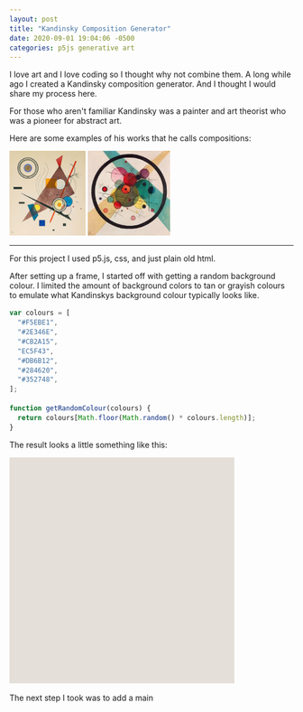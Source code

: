 ```yaml
---
layout: post
title: "Kandinsky Composition Generator"
date: 2020-09-01 19:04:06 -0500
categories: p5js generative art
---
```


I love art and I love coding so I thought why not combine them. A long while ago I created a Kandinsky composition generator. And I thought I would share my process here.

For those who aren't familiar Kandinsky was a painter and art theorist who was a pioneer for abstract art.

Here are some examples of his works that he calls compositions:

<img src="/assets/2020-09-01-kandinsky-composition-generator/kandinsky-composition-1.jpg" alt="Kandinsky" height="150"/>
<img src="/assets/2020-09-01-kandinsky-composition-generator/kandinsky-composition-2.jpeg" alt="Kandinsky 2" height="150"/>

---

For this project I used p5.js, css, and just plain old html.

After setting up a frame, I started off with getting a random background colour. I limited the amount of background colors to tan or grayish colours to emulate what Kandinskys background colour typically looks like.

```javascript
var colours = [
  "#F5EBE1",
  "#2E346E",
  "#CB2A15",
  "EC5F43",
  "#DB6B12",
  "#284620",
  "#352748",
];

function getRandomColour(colours) {
  return colours[Math.floor(Math.random() * colours.length)];
}
```

The result looks a little something like this:

<img src="/assets/2020-09-01-kandinsky-composition-generator/state-gifs/state1.gif" alt="state 1"/>

The next step I took was to add a main 

